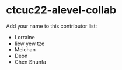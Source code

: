 # ctcuc22-alevel-collab

Add your name to this contributor list:

- Lorraine
- liew yew tze
- Meichan
- Deon
- Chen Shunfa
